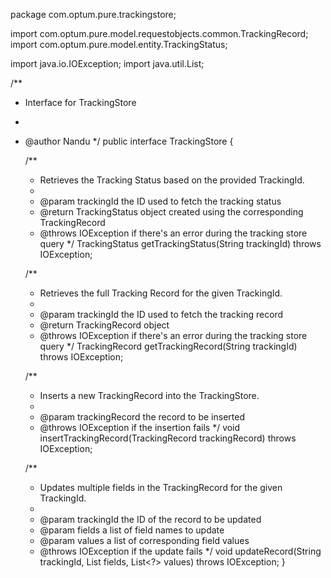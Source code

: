 package com.optum.pure.trackingstore;

import com.optum.pure.model.requestobjects.common.TrackingRecord;
import com.optum.pure.model.entity.TrackingStatus;

import java.io.IOException;
import java.util.List;

/**
 * Interface for TrackingStore
 *
 * @author Nandu
 */
public interface TrackingStore {

    /**
     * Retrieves the Tracking Status based on the provided TrackingId.
     *
     * @param trackingId the ID used to fetch the tracking status
     * @return TrackingStatus object created using the corresponding TrackingRecord
     * @throws IOException if there's an error during the tracking store query
     */
    TrackingStatus getTrackingStatus(String trackingId) throws IOException;

    /**
     * Retrieves the full Tracking Record for the given TrackingId.
     *
     * @param trackingId the ID used to fetch the tracking record
     * @return TrackingRecord object
     * @throws IOException if there's an error during the tracking store query
     */
    TrackingRecord getTrackingRecord(String trackingId) throws IOException;

    /**
     * Inserts a new TrackingRecord into the TrackingStore.
     *
     * @param trackingRecord the record to be inserted
     * @throws IOException if the insertion fails
     */
    void insertTrackingRecord(TrackingRecord trackingRecord) throws IOException;

    /**
     * Updates multiple fields in the TrackingRecord for the given TrackingId.
     *
     * @param trackingId the ID of the record to be updated
     * @param fields     a list of field names to update
     * @param values     a list of corresponding field values
     * @throws IOException if the update fails
     */
    void updateRecord(String trackingId, List<String> fields, List<?> values) throws IOException;
}
